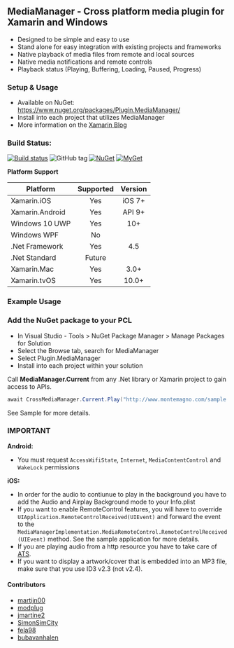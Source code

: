 ## MediaManager - Cross platform media plugin for Xamarin and Windows
* Designed to be simple and easy to use
* Stand alone for easy integration with existing projects and frameworks
* Native playback of media files from remote and local sources
* Native media notifications and remote controls
* Playback status (Playing, Buffering, Loading, Paused, Progress)


### Setup & Usage
* Available on NuGet: https://www.nuget.org/packages/Plugin.MediaManager/
* Install into each project that utilizes MediaManager
* More information on the [Xamarin Blog](https://blog.xamarin.com/play-audio-and-video-with-the-mediamanager-plugin-for-xamarin/ )

### Build Status: 
[![Build status](https://ci.appveyor.com/api/projects/status/c9c6recwcu7k0s15?svg=true)](https://ci.appveyor.com/project/martijn00/xamarinmediamanager)
![GitHub tag](https://img.shields.io/github/tag/martijn00/XamarinMediaManager.svg)
[![NuGet](https://img.shields.io/nuget/v/Plugin.MediaManager.svg?label=NuGet)](https://www.nuget.org/packages/Plugin.MediaManager/)
[![MyGet](https://img.shields.io/myget/martijn00/v/Plugin.MediaManager.svg)](https://www.myget.org/F/martijn00/api/v3/index.json)

**Platform Support**

|Platform|Supported|Version|
| ------------------- | :-----------: | :------------------: |
|Xamarin.iOS|Yes|iOS 7+|
|Xamarin.Android|Yes|API 9+|
|Windows 10 UWP|Yes|10+|
|Windows WPF|No|
|.Net Framework|Yes|4.5|
|.Net Standard|Future|
|Xamarin.Mac|Yes|3.0+|
|Xamarin.tvOS|Yes|10.0+|

### Example Usage

### Add the NuGet package to your PCL 
* In Visual Studio - Tools > NuGet Package Manager > Manage Packages for Solution
* Select the Browse tab, search for MediaManager
* Select Plugin.MediaManager
* Install into each project within your solution

Call **MediaManager.Current** from any .Net library or Xamarin project to gain access to APIs.

```csharp
await CrossMediaManager.Current.Play("http://www.montemagno.com/sample.mp3");
```

See Sample for more details.

### **IMPORTANT**
**Android:**

* You must request `AccessWifiState`, `Internet`, `MediaContentControl` and `WakeLock` permissions

**iOS:**

* In order for the audio to contiunue to play in the background you have to add the Audio and Airplay Background mode to your Info.plist
* If you want to enable RemoteControl features, you will have to override `UIApplication.RemoteControlReceived(UIEvent)` and forward the event to the `MediaManagerImplementation.MediaRemoteControl.RemoteControlReceived(UIEvent)` method. See the sample application for more details.
* If you are playing audio from a http resource you have to take care of [ATS](https://developer.xamarin.com/guides/ios/platform_features/introduction_to_ios9/ats/).
* If you want to display a artwork/cover that is embedded into an MP3 file, make sure that you use ID3 v2.3 (not v2.4).

#### Contributors
* [martijn00](https://github.com/martijn00)
* [modplug](https://github.com/modplug)
* [jmartine2](https://github.com/jmartine2)
* [SimonSimCity](https://github.com/SimonSimCity)
* [fela98](https://github.com/fela98)
* [bubavanhalen](https://github.com/bubavanhalen)
